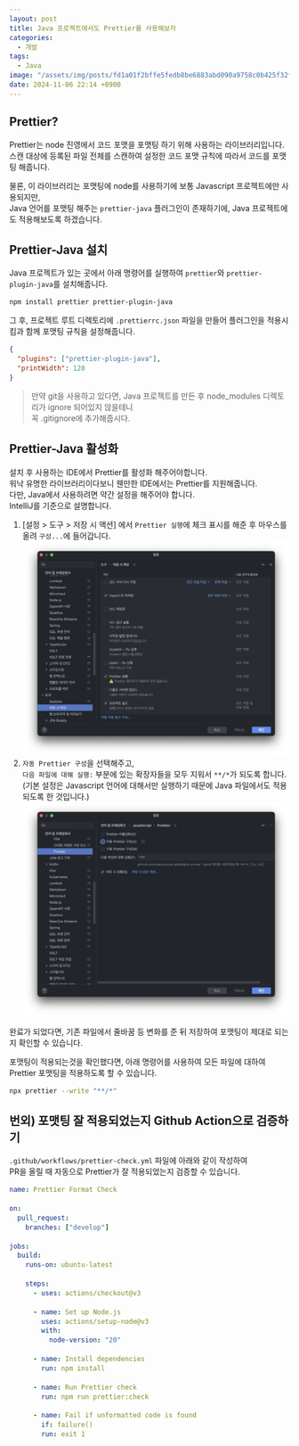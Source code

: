 ```yaml
---
layout: post
title: Java 프로젝트에서도 Prettier를 사용해보자
categories:
  - 개발
tags:
  - Java
image: "/assets/img/posts/fd1a01f2bffe5fedb8be6883abd090a9758c0b425f32f88e9aad6991d39a921d.jpeg"
date: 2024-11-06 22:14 +0900
---
```


## Prettier?

Prettier는 node 진영에서 코드 포맷을 포맷팅 하기 위해 사용하는 라이브러리입니다.  
스캔 대상에 등록된 파일 전체를 스캔하여 설정한 코드 포맷 규칙에 따라서 코드를 포맷팅 해줍니다.

물론, 이 라이브러리는 포맷팅에 node를 사용하기에 보통 Javascript 프로젝트에만 사용되지만,  
Java 언어를 포맷팅 해주는 `prettier-java` 플러그인이 존재하기에, Java 프로젝트에도 적용해보도록 하겠습니다.

## Prettier-Java 설치

Java 프로젝트가 있는 곳에서 아래 명령어를 실행하여 `prettier`와 `prettier-plugin-java`를 설치해줍니다.

```bash
npm install prettier prettier-plugin-java
```

그 후, 프로젝트 루트 디렉토리에 `.prettierrc.json` 파일을 만들어 플러그인을 적용시킴과 함께 포맷팅 규칙을 설정해줍니다.

```json
{
  "plugins": ["prettier-plugin-java"],
  "printWidth": 120
}
```

> 만약 git을 사용하고 있다면, Java 프로젝트를 만든 후 node_modules 디렉토리가 ignore 되어있지 않을테니  
> 꼭 .gitignore에 추가해줍시다.

## Prettier-Java 활성화

설치 후 사용하는 IDE에서 Prettier를 활성화 해주어야합니다.  
워낙 유명한 라이브러리이다보니 웬만한 IDE에서는 Prettier를 지원해줍니다.  
다만, Java에서 사용하려면 약간 설정을 해주어야 합니다.  
IntelliJ를 기준으로 설명합니다.

1. [설정 > 도구 > 저장 시 액션] 에서 `Prettier 실행`에 체크 표시를 해준 후 마우스를 올려 `구성...`에 들어갑니다.
   ![picture 0](/assets/img/posts/94ea179c82b51ae74da1c51718955b019f441a5352def626f821679bc45ebcd0.jpeg)
2. `자동 Prettier 구성`을 선택해주고,  
   `다음 파일에 대해 실행:` 부분에 있는 확장자들을 모두 지워서 `**/*`가 되도록 합니다.  
   (기본 설정은 Javascript 언어에 대해서만 실행하기 때문에 Java 파일에서도 적용되도록 한 것입니다.)
   ![picture 1](/assets/img/posts/616fa634aab0208e7d68a64bb9a4d81ad944ccb7a6e13a807ebb0138c7397512.jpeg)

완료가 되었다면, 기존 파일에서 줄바꿈 등 변화를 준 뒤 저장하여 포맷팅이 제대로 되는지 확인할 수 있습니다.

포맷팅이 적용되는것을 확인했다면, 아래 명령어를 사용하여 모든 파일에 대하여 Prettier 포맷팅을 적용하도록 할 수 있습니다.

```bash
npx prettier --write "**/*"
```

## 번외) 포맷팅 잘 적용되었는지 Github Action으로 검증하기

`.github/workflows/prettier-check.yml` 파일에 아래와 같이 작성하여  
PR을 올릴 때 자동으로 Prettier가 잘 적용되었는지 검증할 수 있습니다.

```yaml
name: Prettier Format Check

on:
  pull_request:
    branches: ["develop"]

jobs:
  build:
    runs-on: ubuntu-latest

    steps:
      - uses: actions/checkout@v3

      - name: Set up Node.js
        uses: actions/setup-node@v3
        with:
          node-version: "20"

      - name: Install dependencies
        run: npm install

      - name: Run Prettier check
        run: npm run prettier:check

      - name: Fail if unformatted code is found
        if: failure()
        run: exit 1
```

